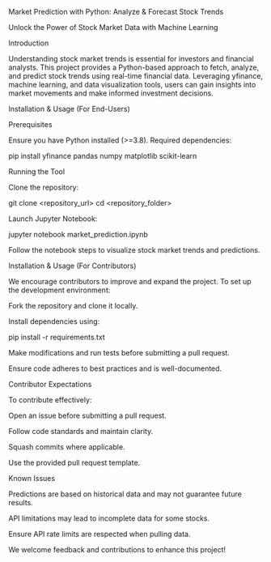 Market Prediction with Python: Analyze & Forecast Stock Trends

Unlock the Power of Stock Market Data with Machine Learning

Introduction

Understanding stock market trends is essential for investors and financial analysts. This project provides a Python-based approach to fetch, analyze, and predict stock trends using real-time financial data. Leveraging yfinance, machine learning, and data visualization tools, users can gain insights into market movements and make informed investment decisions.



Installation & Usage (For End-Users)

Prerequisites

Ensure you have Python installed (>=3.8). Required dependencies:

pip install yfinance pandas numpy matplotlib scikit-learn

Running the Tool

Clone the repository:

git clone <repository_url>
cd <repository_folder>

Launch Jupyter Notebook:

jupyter notebook market_prediction.ipynb

Follow the notebook steps to visualize stock market trends and predictions.

Installation & Usage (For Contributors)

We encourage contributors to improve and expand the project. To set up the development environment:

Fork the repository and clone it locally.

Install dependencies using:

pip install -r requirements.txt

Make modifications and run tests before submitting a pull request.

Ensure code adheres to best practices and is well-documented.

Contributor Expectations

To contribute effectively:

Open an issue before submitting a pull request.

Follow code standards and maintain clarity.

Squash commits where applicable.

Use the provided pull request template.

Known Issues

Predictions are based on historical data and may not guarantee future results.

API limitations may lead to incomplete data for some stocks.

Ensure API rate limits are respected when pulling data.

We welcome feedback and contributions to enhance this project!




